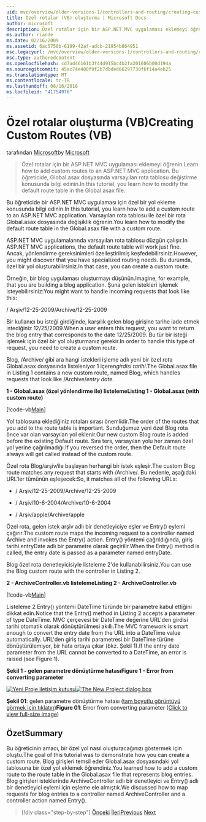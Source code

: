 ```yaml
---
uid: mvc/overview/older-versions-1/controllers-and-routing/creating-custom-routes-vb
title: Özel rotalar (VB) oluşturma | Microsoft Docs
author: microsoft
description: Özel rotalar için bir ASP.NET MVC uygulaması eklemeyi öğrenin. Bu öğreticide, Global.asax dosyasında varsayılan rota tablosu değiştirme konusunda bilgi edinin.
ms.author: riande
ms.date: 02/16/2009
ms.assetid: 6ac5758b-6199-42af-adcb-21954b864951
msc.legacyurl: /mvc/overview/older-versions-1/controllers-and-routing/creating-custom-routes-vb
msc.type: authoredcontent
ms.openlocfilehash: cd7ad46161b3f44d915bc4b2fa201606b00d194a
ms.sourcegitcommit: 45ac74e400f9f2b7dbded66297730f6f14a4eb25
ms.translationtype: MT
ms.contentlocale: tr-TR
ms.lasthandoff: 08/16/2018
ms.locfileid: "41754976"
---
```

<a name="creating-custom-routes-vb"></a><span data-ttu-id="18d1a-104">Özel rotalar oluşturma (VB)</span><span class="sxs-lookup"><span data-stu-id="18d1a-104">Creating Custom Routes (VB)</span></span>
====================
<span data-ttu-id="18d1a-105">tarafından [Microsoft](https://github.com/microsoft)</span><span class="sxs-lookup"><span data-stu-id="18d1a-105">by [Microsoft](https://github.com/microsoft)</span></span>

> <span data-ttu-id="18d1a-106">Özel rotalar için bir ASP.NET MVC uygulaması eklemeyi öğrenin.</span><span class="sxs-lookup"><span data-stu-id="18d1a-106">Learn how to add custom routes to an ASP.NET MVC application.</span></span> <span data-ttu-id="18d1a-107">Bu öğreticide, Global.asax dosyasında varsayılan rota tablosu değiştirme konusunda bilgi edinin.</span><span class="sxs-lookup"><span data-stu-id="18d1a-107">In this tutorial, you learn how to modify the default route table in the Global.asax file.</span></span>


<span data-ttu-id="18d1a-108">Bu öğreticide bir ASP.NET MVC uygulaması için özel bir yol ekleme konusunda bilgi edinin.</span><span class="sxs-lookup"><span data-stu-id="18d1a-108">In this tutorial, you learn how to add a custom route to an ASP.NET MVC application.</span></span> <span data-ttu-id="18d1a-109">Varsayılan rota tablosu ile özel bir rota Global.asax dosyasında değişiklik öğrenin.</span><span class="sxs-lookup"><span data-stu-id="18d1a-109">You learn how to modify the default route table in the Global.asax file with a custom route.</span></span>

<span data-ttu-id="18d1a-110">ASP.NET MVC uygulamalarında varsayılan rota tablosu düzgün çalışır.</span><span class="sxs-lookup"><span data-stu-id="18d1a-110">In ASP.NET MVC applications, the default route table will work just fine.</span></span> <span data-ttu-id="18d1a-111">Ancak, yönlendirme gereksinimleri özelleştirilmiş keşfedebilirsiniz.</span><span class="sxs-lookup"><span data-stu-id="18d1a-111">However, you might discover that you have specialized routing needs.</span></span> <span data-ttu-id="18d1a-112">Bu durumda, özel bir yol oluşturabilirsiniz.</span><span class="sxs-lookup"><span data-stu-id="18d1a-112">In that case, you can create a custom route.</span></span>

<span data-ttu-id="18d1a-113">Örneğin, bir blog uygulaması oluşturmayı düşünün.</span><span class="sxs-lookup"><span data-stu-id="18d1a-113">Imagine, for example, that you are building a blog application.</span></span> <span data-ttu-id="18d1a-114">Şuna gelen istekleri işlemek isteyebilirsiniz:</span><span class="sxs-lookup"><span data-stu-id="18d1a-114">You might want to handle incoming requests that look like this:</span></span>

<span data-ttu-id="18d1a-115">/ Arşiv/12-25-2009</span><span class="sxs-lookup"><span data-stu-id="18d1a-115">/Archive/12-25-2009</span></span>

<span data-ttu-id="18d1a-116">Bir kullanıcı bu isteği girdiğinde, karşılık gelen blog girişine tarihe iade etmek istediğiniz 12/25/2009.</span><span class="sxs-lookup"><span data-stu-id="18d1a-116">When a user enters this request, you want to return the blog entry that corresponds to the date 12/25/2009.</span></span> <span data-ttu-id="18d1a-117">Bu tür bir isteği işlemek için özel bir yol oluşturmanız gerekir.</span><span class="sxs-lookup"><span data-stu-id="18d1a-117">In order to handle this type of request, you need to create a custom route.</span></span>

<span data-ttu-id="18d1a-118">Blog, /Archive/ gibi ara hangi istekleri işleme adlı yeni bir özel rota Global.asax dosyasında listeleniyor 1 içeren*girdisi tarihi*.</span><span class="sxs-lookup"><span data-stu-id="18d1a-118">The Global.asax file in Listing 1 contains a new custom route, named Blog, which handles requests that look like /Archive/*entry date*.</span></span>

<span data-ttu-id="18d1a-119">**1 - Global.asax (özel yönlendirme ile) listeleme**</span><span class="sxs-lookup"><span data-stu-id="18d1a-119">**Listing 1 - Global.asax (with custom route)**</span></span>

[!code-vb[Main](creating-custom-routes-vb/samples/sample1.vb)]

<span data-ttu-id="18d1a-120">Yol tablosuna eklediğiniz rotaları sırası önemlidir.</span><span class="sxs-lookup"><span data-stu-id="18d1a-120">The order of the routes that you add to the route table is important.</span></span> <span data-ttu-id="18d1a-121">Sunduğumuz yeni özel Blog rota önce var olan varsayılan yol eklenir.</span><span class="sxs-lookup"><span data-stu-id="18d1a-121">Our new custom Blog route is added before the existing Default route.</span></span> <span data-ttu-id="18d1a-122">Sıra ters, varsayılan yolu her zaman özel yol yerine çağrılmadığı.</span><span class="sxs-lookup"><span data-stu-id="18d1a-122">If you reversed the order, then the Default route always will get called instead of the custom route.</span></span>

<span data-ttu-id="18d1a-123">Özel rota Blog/arşiv/ile başlayan herhangi bir istek eşleşir.</span><span class="sxs-lookup"><span data-stu-id="18d1a-123">The custom Blog route matches any request that starts with /Archive/.</span></span> <span data-ttu-id="18d1a-124">Bu nedenle, aşağıdaki URL'ler tümünün eşleşecek:</span><span class="sxs-lookup"><span data-stu-id="18d1a-124">So, it matches all of the following URLs:</span></span>

- <span data-ttu-id="18d1a-125">/ Arşiv/12-25-2009</span><span class="sxs-lookup"><span data-stu-id="18d1a-125">/Archive/12-25-2009</span></span>

- <span data-ttu-id="18d1a-126">/ Arşiv/10-6-2004</span><span class="sxs-lookup"><span data-stu-id="18d1a-126">/Archive/10-6-2004</span></span>

- <span data-ttu-id="18d1a-127">/ Arşiv/apple</span><span class="sxs-lookup"><span data-stu-id="18d1a-127">/Archive/apple</span></span>

<span data-ttu-id="18d1a-128">Özel rota, gelen istek arşiv adlı bir denetleyiciye eşler ve Entry() eylemi çağırır.</span><span class="sxs-lookup"><span data-stu-id="18d1a-128">The custom route maps the incoming request to a controller named Archive and invokes the Entry() action.</span></span> <span data-ttu-id="18d1a-129">Entry() yöntemi çağrıldığında, giriş tarihi entryDate adlı bir parametre olarak geçirilir.</span><span class="sxs-lookup"><span data-stu-id="18d1a-129">When the Entry() method is called, the entry date is passed as a parameter named entryDate.</span></span>

<span data-ttu-id="18d1a-130">Blog özel rota denetleyicisiyle listeleme 2'de kullanabilirsiniz.</span><span class="sxs-lookup"><span data-stu-id="18d1a-130">You can use the Blog custom route with the controller in Listing 2.</span></span>

<span data-ttu-id="18d1a-131">**2 - ArchiveController.vb listeleme**</span><span class="sxs-lookup"><span data-stu-id="18d1a-131">**Listing 2 - ArchiveController.vb**</span></span>

[!code-vb[Main](creating-custom-routes-vb/samples/sample2.vb)]

<span data-ttu-id="18d1a-132">Listeleme 2 Entry() yöntemi DateTime türünde bir parametre kabul ettiğini dikkat edin.</span><span class="sxs-lookup"><span data-stu-id="18d1a-132">Notice that the Entry() method in Listing 2 accepts a parameter of type DateTime.</span></span> <span data-ttu-id="18d1a-133">MVC çerçevesi bir DateTime değerine URL'den girdisi tarihi otomatik olarak dönüştürülmesi akıllı.</span><span class="sxs-lookup"><span data-stu-id="18d1a-133">The MVC framework is smart enough to convert the entry date from the URL into a DateTime value automatically.</span></span> <span data-ttu-id="18d1a-134">URL'den giriş tarihi parametresi bir DateTime türüne dönüştürülemiyor, bir hata ortaya çıkar (bkz. Şekil 1).</span><span class="sxs-lookup"><span data-stu-id="18d1a-134">If the entry date parameter from the URL cannot be converted to a DateTime, an error is raised (see Figure 1).</span></span>

<span data-ttu-id="18d1a-135">**Şekil 1 - gelen parametre dönüştürme hatası**</span><span class="sxs-lookup"><span data-stu-id="18d1a-135">**Figure 1 - Error from converting parameter**</span></span>


<span data-ttu-id="18d1a-136">[![Yeni Proje iletişim kutusu](creating-custom-routes-vb/_static/image1.jpg)](creating-custom-routes-vb/_static/image1.png)</span><span class="sxs-lookup"><span data-stu-id="18d1a-136">[![The New Project dialog box](creating-custom-routes-vb/_static/image1.jpg)](creating-custom-routes-vb/_static/image1.png)</span></span>

<span data-ttu-id="18d1a-137">**Şekil 01**: gelen parametre dönüştürme hatası ([tam boyutlu görüntüyü görmek için tıklatın](creating-custom-routes-vb/_static/image2.png))</span><span class="sxs-lookup"><span data-stu-id="18d1a-137">**Figure 01**: Error from converting parameter ([Click to view full-size image](creating-custom-routes-vb/_static/image2.png))</span></span>


## <a name="summary"></a><span data-ttu-id="18d1a-138">Özet</span><span class="sxs-lookup"><span data-stu-id="18d1a-138">Summary</span></span>

<span data-ttu-id="18d1a-139">Bu öğreticinin amacı, bir özel yol nasıl oluşturacağınızı göstermek için oluştu.</span><span class="sxs-lookup"><span data-stu-id="18d1a-139">The goal of this tutorial was to demonstrate how you can create a custom route.</span></span> <span data-ttu-id="18d1a-140">Blog girişleri temsil eder Global.asax dosyasındaki yol tablosuna bir özel yol eklemek öğrendiniz.</span><span class="sxs-lookup"><span data-stu-id="18d1a-140">You learned how to add a custom route to the route table in the Global.asax file that represents blog entries.</span></span> <span data-ttu-id="18d1a-141">Blog girişleri isteklerinde ArchiveController adlı bir denetleyici ve Entry() adlı bir denetleyici eylemi için eşleme ele almıştık.</span><span class="sxs-lookup"><span data-stu-id="18d1a-141">We discussed how to map requests for blog entries to a controller named ArchiveController and a controller action named Entry().</span></span>

> [!div class="step-by-step"]
> <span data-ttu-id="18d1a-142">[Önceki](asp-net-mvc-controller-overview-vb.md)
> [İleri](creating-a-route-constraint-vb.md)</span><span class="sxs-lookup"><span data-stu-id="18d1a-142">[Previous](asp-net-mvc-controller-overview-vb.md)
[Next](creating-a-route-constraint-vb.md)</span></span>
